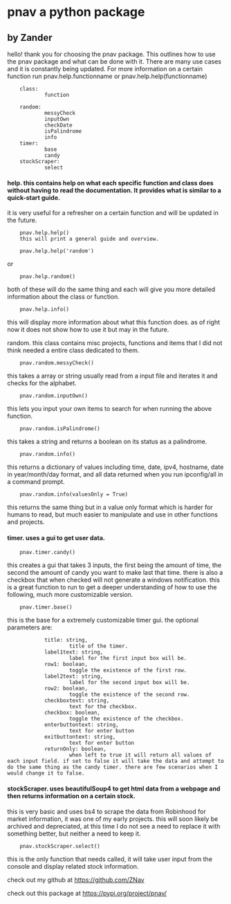 # pnav a python package
## by Zander

hello! thank you for choosing the pnav package.
This outlines how to use the pnav package and what can be done with it.
There are many use cases and it is constantly being updated.
For more information on a certain function run pnav.help.functionname or pnav.help.help(functionname)

        class:
                function

        random:
                messyCheck
                inputOwn
                checkDate
                isPalindrome
                info
        timer:
                base
                candy
        stockScraper:
                select


#### help. this contains help on what each specific function and class does without having to read the documentation. It provides what is similar to a quick-start guide.
it is very useful for a refresher on a certain function and will be updated in the future.

        pnav.help.help()
        this will print a general guide and overview.

        pnav.help.help('random')

or

        pnav.help.random()

both of these will do the same thing and each will give you more detailed information about the class or function.

        pnav.help.info()

this will display more information about what this function does. as of right now it does not show how to use it but may in the future.



random. this class contains misc projects, functions and items that I did not think needed a entire class dedicated to them.

        pnav.random.messyCheck()

this takes a array or string usually read from a input file and iterates it and checks for the alphabet.

        pnav.random.inputOwn()

this lets you input your own items to search for when running the above function.

        pnav.random.isPalindrome()

this takes a string and returns a boolean on its status as a palindrome.

        pnav.random.info()

this returns a dictionary of values including time, date, ipv4, hostname, date in year/month/day format, and all data returned when you run ipconfig/all in a command prompt.

        pnav.random.info(valuesOnly = True)

this returns the same thing but in a value only format which is harder for humans to read, but much easier to manipulate and use in other functions and projects.



#### timer. uses a gui to get user data.

        pnav.timer.candy()

this creates a gui that takes 3 inputs, the first being the amount of time, the second the amount of candy you want to make last that time. there is also a checkbox that when checked will not generate a windows notification. 
this is a great function to run to get a deeper understanding of how to use the following, much more customizable version.

        pnav.timer.base()

this is the base for a extremely customizable timer gui.
the optional parameters are: 

                title: string,
                        title of the timer.
                label1text: string,
                        label for the first input box will be.
                row1: boolean,
                        toggle the existence of the first row.
                label2text: string,
                        label for the second input box will be.
                row2: boolean,
                        toggle the existence of the second row.
                checkboxtext: string,
                        text for the checkbox.
                checkbox: boolean,
                        toggle the existence of the checkbox.
                enterbuttontext: string,
                        text for enter button
                exitbuttontext: string,
                        text for enter button
                returnOnly: boolean,
                        when left to true it will return all values of each input field. if set to false it will take the data and attempt to do the same thing as the candy timer. there are few scenarios when I would change it to false.

#### stockScraper. uses beautifulSoup4 to get html data from a webpage and then returns information on a certain stock.
this is very basic and uses bs4 to scrape the data from Robinhood for market information, it was one of my early projects. 
this will soon likely be archived and depreciated, at this time I do not see a need to replace it with something better, but neither a need to keep it.

        pnav.stockScraper.select()
        
this is the only function that needs called, it will take user input from the console and display related stock information.



check out my github at https://github.com/ZNav

check out this package at https://pypi.org/project/pnav/